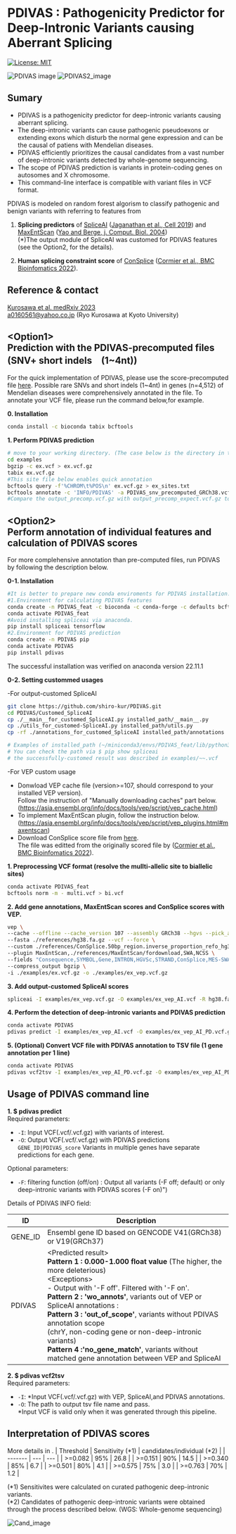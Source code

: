 # PDIVAS : Pathogenicity Predictor for Deep-Intronic Variants causing Aberrant Splicing
[![License: MIT](https://img.shields.io/badge/License-MIT-yellow.svg)](https://opensource.org/licenses/MIT)

![PDIVAS image](./PDIVAS_pictures_Github/PDIVAS.png)
![PDIVAS2_image](./PDIVAS_pictures_Github/PDIVAS2.png)

## Sumary
- PDIVAS is a pathogenicity predictor for deep-intronic variants causing aberrant splicing.
- The deep-intronic variants can cause pathogenic pseudoexons or extending exons which disturb the normal gene expression and can be the causal of patiens with Mendelian diseases. 
- PDIVAS efficiently prioritizes the causal candidates from a vast number of deep-intronic variants detected by whole-genome sequencing. 
- The scope of PDIVAS prediction is variants in protein-coding genes on autosomes and X chromosome. 
- This command-line interface is compatible with variant files in VCF format. 
 
PDIVAS is modeled on random forest algorism to classify pathogenic and benign variants with referring to features from  
1) **Splicing predictors** of [SpliceAI](https://github.com/Illumina/SpliceAI) ([Jaganathan et al., Cell 2019](https://www.sciencedirect.com/science/article/pii/S0092867418316295?via%3Dihub)) and [MaxEntScan](http://hollywood.mit.edu/burgelab/maxent/Xmaxentscan_scoreseq.html) ([Yao and Berge, j. Comput. Biol. 2004](https://www.liebertpub.com/doi/10.1089/1066527041410418?url_ver=Z39.88-2003&rfr_id=ori%3Arid%3Acrossref.org&rfr_dat=cr_pub++0pubmed))  
(*)The output module of SpliceAI was customed for PDIVAS features (see the Option2, for the details).
          
 2) **Human splicing constraint score** of [ConSplice](https://github.com/mikecormier/ConSplice) ([Cormier et al., BMC Bioinfomatics 2022](https://bmcbioinformatics.biomedcentral.com/articles/10.1186/s12859-022-05041-x)).

## Reference & contact
[Kurosawa et al. medRxiv 2023](https://www.medrxiv.org/content/10.1101/2023.03.20.23287464v2)  
a0160561@yahoo.co.jp (Ryo Kurosawa at Kyoto University)

## \<Option1\><br>Prediction with the PDIVAS-precomputed files (SNV+ short indels　(1~4nt))
For the quick implementation of PDIVAS, please use the score-precomputed file [here](https://console.cloud.google.com/storage/browser/pdivas;tab=objects?project=vibrant-crawler-377901&prefix=&forceOnObjectsSortingFiltering=false&hl=ja).
Possible rare SNVs and short indels (1~4nt) in genes (n=4,512) of Mendelian diseases were comprehensively annotated in the file.
To annotate your VCF file, please run the command below,for example.

**0. Installation**
```sh
conda install -c bioconda tabix bcftools
```

**1. Perform PDIVAS prediction**
```sh
# move to your working directory. (The case below is the directory in this repository.)
cd examples
bgzip -c ex.vcf > ex.vcf.gz
tabix ex.vcf.gz
#This site file below enables quick annotation
bcftools query -f'%CHROM\t%POS\n' ex.vcf.gz > ex_sites.txt
bcftools annotate -c 'INFO/PDIVAS' -a PDIVAS_snv_precomputed_GRCh38.vcf.gz -R ex_sites.txt ex.vcf.gz | bgzip -c > ex_precomp.vcf.gz
#Compare the output_precomp.vcf.gz with output_precomp_expect.vcf.gz to validate the succcessful annotation.
```

## \<Option2\><br>Perform annotation of individual features and calculation of PDIVAS scores 
For more complehensive annotation than pre-computed files, run PDIVAS by following the description below.

**0-1. Installation**
```sh
#It is better to prepare new conda enviroments for PDIVAS installation.
#1.Environment for calculating PDIVAS features
conda create -n PDIVAS_feat -c bioconda -c conda-forge -c defaults bcftools ensembl-vep pip
conda activate PDIVAS_feat
#Avoid installing spliceai via anaconda.
pip install spliceai tensorflow
#2.Environment for PDIVAS prediction
conda create -n PDIVAS pip
conda activate PDIVAS
pip install pdivas
```
The successful installation was verified on anaconda version 22.11.1

**0-2. Setting custommed usages**

-For output-customed SpliceAI
```sh
git clone https://github.com/shiro-kur/PDIVAS.git
cd PDIVAS/Customed_SpliceAI
cp ./__main__for_customed_SpliceAI.py installed_path/__main__.py
cp ./utils_for_customed-SpliceAI.py installed_path/utils.py
cp -rf ./annotations_for_customed_SpliceAI installed_path/annotations

# Examples of installed_path (~/miniconda3/envs/PDIVAS_feat/lib/python3.7/site-packages/spliceai/)
# You can check the path via $ pip show spliceai
# the successfully-customed result was described in examples/~~.vcf
```

-For VEP custom usage
- Donwload VEP cache file (version>=107, should correspond to your installed VEP version).  
Follow the instruction of "Manually downloading caches" part below.  
(https://asia.ensembl.org/info/docs/tools/vep/script/vep_cache.html)
- To implement MaxEntScan plugin, follow the instruction below.  
(https://asia.ensembl.org/info/docs/tools/vep/script/vep_plugins.html#maxentscan)
- Download ConSplice score file from [here](https://console.cloud.google.com/storage/browser/pdivas;tab=objects?project=vibrant-crawler-377901&prefix=&forceOnObjectsSortingFiltering=false&hl=ja).  
The file was editted from the originally scored file by ([Cormier et al., BMC Bioinfomatics 2022](https://home.chpc.utah.edu/~u1138933/ConSplice/best_splicing_constraint_model/)).

**1. Preprocessing VCF format (resolve the mullti-allelic site to biallelic sites)**
```sh
conda activate PDIVAS_feat
bcftools norm -m - multi.vcf > bi.vcf
```

**2. Add gene annotations, MaxEntScan scores and ConSplice scores with VEP.**
```sh
vep \
--cache --offline --cache_version 107 --assembly GRCh38 --hgvs --pick_allele_gene \
--fasta ./references/hg38.fa.gz --vcf --force \
--custom ./references/ConSplice.50bp_region.inverse_proportion_refo_hg38.bed.gz,ConSplice,bed,overlap,0 \
--plugin MaxEntScan,./references/MaxEntScan/fordownload,SWA,NCSS \
--fields "Consequence,SYMBOL,Gene,INTRON,HGVSc,STRAND,ConSplice,MES-SWA_acceptor_diff,MES-SWA_acceptor_alt,MES-SWA_donor_diff,MES-SWA_donor_alt" \
--compress_output bgzip \
-i ./examples/ex.vcf.gz -o ./examples/ex_vep.vcf.gz
```

**3. Add output-customed SpliceAI scores**
```sh
spliceai -I examples/ex_vep.vcf.gz -O examples/ex_vep_AI.vcf -R hg38.fa -A grch38 -D 300 -M 1
```

**4. Perform the detection of deep-intronic variants and PDIVAS prediction**
```sh
conda activate PDIVAS
pdivas predict -I examples/ex_vep_AI.vcf -O examples/ex_vep_AI_PD.vcf.gz -F off
```
**5. (Optional) Convert VCF file with PDIVAS annotation to TSV file (1 gene annotation per 1 line)**
```sh
conda activate PDIVAS
pdivas vcf2tsv -I examples/ex_vep_AI_PD.vcf.gz -O examples/ex_vep_AI_PD.tsv
```

## Usage of PDIVAS command line
**1. $ pdivas predict**  
Required parameters:
 - ```-I```: Input VCF(.vcf/.vcf.gz) with variants of interest.
 - ```-O```: Output VCF(.vcf/.vcf.gz) with PDIVAS predictions `GENE_ID|PDIVAS_score` Variants in multiple genes have separate predictions for each gene.
 
Optional parameters:
 - ```-F```: filtering function (off/on) : Output all variants (-F off; default) or only deep-intronic variants with PDIVAS scores (-F on)")
 
 Details of PDIVAS INFO field:

|    ID    | Description |
| -------- | ----------- |
|  GENE_ID  | Ensembl gene ID based on GENCODE V41(GRCh38) or V19(GRCh37) |
|  PDIVAS  | \<Predicted result\> <br> **Pattern 1 : 0.000-1.000 float value**  (The higher, the more deleterious) <br> \<Exceptions\> <br> - Output with '-F off'. Filtered with '-F on'. <br> **Pattern 2 : 'wo_annots'**, variants out of VEP or SpliceAI annotations : <br>**Pattern 3 : 'out_of_scope'**, variants without PDIVAS annotation scope<br>       (chrY, non-coding gene or non-deep-intronic variants)　<br>**Pattern 4 :'no_gene_match'**, variants without matched gene annotation between VEP and SpliceAI|

**2. $ pdivas vcf2tsv**  
Required parameters:
 - ```-I```: *Input VCF(.vcf/.vcf.gz) with VEP, SpliceAI,and PDIVAS annotations.
 - ```-O```: The path to output tsv file name and pass.  
 *Input VCF is valid only when it was generated through this pipeline.

## Interpretation of PDIVAS scores
More details in .
| Threshold | Sensitivity (*1) | candidates/individual (*2) |
| ------- | --- | --- |
| >=0.082 | 95% | 26.8 |
| >=0.151 | 90% | 14.5 |
| >=0.340 | 85% | 6.7 |
| >=0.501 | 80% | 4.1 |
| >=0.575 | 75% | 3.0	|
| >=0.763 | 70% | 1.2 |

(*1) Sensitivites were calculated on curated pathogenic deep-intronic variants.  
(*2) Candidates of pathogenic deep-intronic variants were obtained through the process described below. (WGS: Whole-genome sequencing)

![Cand_image](./PDIVAS_pictures_Github/Candidates..png)
